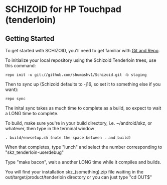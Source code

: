 SCHIZOID for HP Touchpad (tenderloin)
============================================

Getting Started
---------------

To get started with SCHIZOID, you'll need to get
familiar with [Git and Repo](http://source.android.com/download/using-repo).

To initialize your local repository using the Schizoid Tenderloin trees, use this command:

    repo init -u git://github.com/shumashv1/Schizoid.git -b staging

Then to sync up (Schizoid defaults to -j16, so set it to something else if you want):

    repo sync
The inital sync takes as much time to complete as a build, so expect to wait a LONG time to complete.

To build, make sure you're in your build directory, i.e. ~/android/skz, or whatever, then type in the terminal window

    . build/envsetup.sh (note the space between . and build)

When that completes, type "lunch" and select the number corresponding to "skz_tenderloin-userdebug"

Type "make bacon", wait a another LONG time while it compiles and builds.

You will find your installation skz_(something).zip file waiting in the out/target/product/tenderloin
directory or you can just type "cd OUT$"
